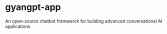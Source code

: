 # gyangpt-app
An open-source chatbot framework for building advanced conversational AI applications

